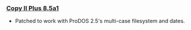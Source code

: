 ### [Copy II Plus 8.5a1](/copy-ii-plus/)

* Patched to work with ProDOS 2.5's multi-case filesystem and dates.

